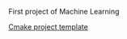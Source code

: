 First project of Machine Learning 


[Cmake project template](https://github.com/kigster/cmake-project-template) 
